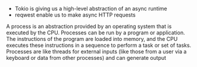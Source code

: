 * Tokio is giving us a high-level abstraction of an async runtime
* reqwest enable us to make async HTTP requests

A process is an abstraction provided by an operating system that is executed by the CPU. Processes can be run by a
program or application. The instructions of the program are loaded into memory, and the CPU executes these instructions
in a sequence to perform a task or set of tasks. Processes are like threads for external inputs (like those from a user
via a keyboard or data from other processes) and can generate output
